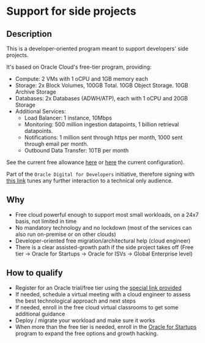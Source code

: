 # Support for side projects

## Description

This is a developer-oriented program meant to support developers' side projects. 

It's based on Oracle Cloud's free-tier program, providing:

- Compute: 2 VMs with 1 oCPU and 1GB memory each
- Storage: 2x Block Volumes, 100GB Total. 10GB Object Storage. 10GB Archive Storage
- Databases: 2x Databases (ADWH/ATP), each with 1 oCPU and 20GB Storage
- Additional Services:
  - Load Balancer: 1 instance, 10Mbps
  - Monitoring: 500 million ingestion datapoints, 1 billion retrieval datapoints.
  - Notifications: 1 million sent through https per month, 1000 sent through email per month.
  - Outbound Data Transfer: 10TB per month

See the current free allowance [here](https://www.oracle.com/cloud/free/) or [here](http://www.oracle.com/us/what-can-i-do-with-300-in-credits-3746781.pdf) the current configuration).

Part of the `Oracle Digital for Developers` initiative, therefore signing with [this link][1] tunes any further interaction to a technical only audience.

## Why 
- Free cloud powerful enough to support most small workloads, on a 24x7 basis, not limited in time
- No mandatory technology and no lockdown (most of the services can also run on-premise or on other clouds)
- Developer-oriented free migration/architectural help (cloud engineer)
- There is a clear assisted-growth path if the side project takes off (Free tier → Oracle for Startups → Oracle for ISVs → Global Enterprise level)

## How to qualify
- Register for an Oracle trial/free tier using the [special link provided][1]
- If needed, schedule a virtual meeting with a cloud engineer to assess the best technological approach and next steps
- If needed, enroll in the free cloud virtual classrooms to get some additional guidance
- Deploy / migrate your workload and make sure it works
- When more than the free tier is needed, enroll in the [Oracle for Startups](https://www.oracle.com/startup/) program to expand the free options and growth hacking.

[1]: https://myservices.us.oraclecloud.com/mycloud/signup?sourceType=:so:bl:or:dg:ocl::RC_WWSA200828P00060:Ocihub&SC=:so:bl:or:dg:ocl::RC_WWSA200828P00060:Ocihub&pcode=WWSA200828P00060
